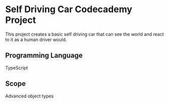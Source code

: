 # Self Driving Car Codecademy Project

This project creates a basic self driving car that can see the world and react to it as a human driver would.

## Programming Language

TypeScript

## Scope

Advanced object types
